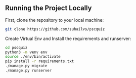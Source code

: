 ## Running the Project Locally

First, clone the repository to your local machine:

```bash
git clone https://github.com/suhailvs/pscquiz
```

Create Virtual Env and Install the requirements and runserver:

```bash
cd pscquiz
python3 -m venv env
source ./env/bin/activate
pip install -r requirements.txt
./manage.py migrate
./manage.py runserver
```